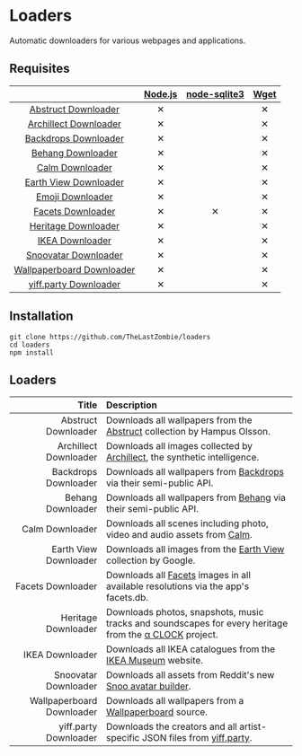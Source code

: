 # Loaders

Automatic downloaders for various webpages and applications.

## Requisites

|                                                                                                                          | [Node.js](https://nodejs.org/) | [node-sqlite3](https://github.com/mapbox/node-sqlite3) | [Wget](https://www.gnu.org/software/wget/) |
| :----------------------------------------------------------------------------------------------------------------------: | :----------------------------: | :----------------------------------------------------: | :----------------------------------------: |
| [Abstruct Downloader](https://github.com/TheLastZombie/loaders/blob/master/loaders/Abstruct%20Downloader.js)             | ✕                              |                                                        | ✕                                          |
| [Archillect Downloader](https://github.com/TheLastZombie/loaders/blob/master/loaders/Archillect%20Downloader.js)         | ✕                              |                                                        | ✕                                          |
| [Backdrops Downloader](https://github.com/TheLastZombie/loaders/blob/master/loaders/Backdrops%20Downloader.js)           | ✕                              |                                                        | ✕                                          |
| [Behang Downloader](https://github.com/TheLastZombie/loaders/blob/master/loaders/Behang%20Downloader.js)                 | ✕                              |                                                        | ✕                                          |
| [Calm Downloader](https://github.com/TheLastZombie/loaders/blob/master/loaders/Calm%20Downloader.js)                     | ✕                              |                                                        | ✕                                          |
| [Earth View Downloader](https://github.com/TheLastZombie/loaders/blob/master/loaders/Earth%20View%20Downloader.js)       | ✕                              |                                                        | ✕                                          |
| [Emoji Downloader](https://github.com/TheLastZombie/loaders/blob/master/loaders/Emoji%20Downloader.js)                   | ✕                              |                                                        | ✕                                          |
| [Facets Downloader](https://github.com/TheLastZombie/loaders/blob/master/loaders/Facets%20Downloader.js)                 | ✕                              | ✕                                                      | ✕                                          |
| [Heritage Downloader](https://github.com/TheLastZombie/loaders/blob/master/loaders/Heritage%20Downloader.js)             | ✕                              |                                                        | ✕                                          |
| [IKEA Downloader](https://github.com/TheLastZombie/loaders/blob/master/loaders/IKEA%20Downloader.js)                     | ✕                              |                                                        | ✕                                          |
| [Snoovatar Downloader](https://github.com/TheLastZombie/loaders/blob/master/loaders/Snoovatar%20Downloader.js)           | ✕                              |                                                        | ✕                                          |
| [Wallpaperboard Downloader](https://github.com/TheLastZombie/loaders/blob/master/loaders/Wallpaperboard%20Downloader.js) | ✕                              |                                                        | ✕                                          |
| [yiff.party Downloader](https://github.com/TheLastZombie/loaders/blob/master/loaders/yiff.party%20Downloader.js)         | ✕                              |                                                        | ✕                                          |

## Installation

```
git clone https://github.com/TheLastZombie/loaders
cd loaders
npm install
```

## Loaders

| Title                     | Description                                                                                                                                             |
| ------------------------: | :------------------------------------------------------------------------------------------------------------------------------------------------------ |
| Abstruct Downloader       | Downloads all wallpapers from the <a href="http://abstruct.co">Abstruct</a> collection by Hampus Olsson.                                                |
| Archillect Downloader     | Downloads all images collected by <a href="http://archillect.com/">Archillect</a>, the synthetic intelligence.                                          |
| Backdrops Downloader      | Downloads all wallpapers from <a href="https://backdrops.io/">Backdrops</a> via their semi-public API.                                                  |
| Behang Downloader         | Downloads all wallpapers from <a href="https://knokfirst.com/behang/">Behang</a> via their semi-public API.                                             |
| Calm Downloader           | Downloads all scenes including photo, video and audio assets from <a href="https://www.calm.com/meditate">Calm</a>.                                     |
| Earth View Downloader     | Downloads all images from the <a href="https://earthview.withgoogle.com/">Earth View</a> collection by Google.                                          |
| Facets Downloader         | Downloads all <a href="http://www.facets.la/">Facets</a> images in all available resolutions via the app's facets.db.                                   |
| Heritage Downloader       | Downloads photos, snapshots, music tracks and soundscapes for every heritage from the <a href="https://www.sony.net/united/clock/">α CLOCK</a> project. |
| IKEA Downloader           | Downloads all IKEA catalogues from the <a href="https://ikeamuseum.com/">IKEA Museum</a> website.                                                       |
| Snoovatar Downloader      | Downloads all assets from Reddit's new <a href="https://snoovatar.reddit.com/static/client/">Snoo avatar builder</a>.                                   |
| Wallpaperboard Downloader | Downloads all wallpapers from a <a href="https://github.com/danimahardhika/wallpaperboard">Wallpaperboard</a> source.                                   |
| yiff.party Downloader     | Downloads the creators and all artist-specific JSON files from <a href="https://yiff.party/">yiff.party</a>.                                            |
